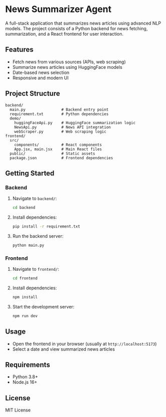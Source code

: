 # News Summarizer Agent

A full-stack application that summarizes news articles using advanced NLP models. The project consists of a Python backend for news fetching, summarization, and a React frontend for user interaction.

## Features
- Fetch news from various sources (APIs, web scraping)
- Summarize news articles using HuggingFace models
- Date-based news selection
- Responsive and modern UI

## Project Structure
```
backend/
  main.py                # Backend entry point
  requirement.txt        # Python dependencies
  demo/
    huggingFaceApi.py    # HuggingFace summarization logic
    NewsApi.py           # News API integration
    webScraper.py        # Web scraping logic
frontend/
  src/
    components/          # React components
    App.jsx, main.jsx    # Main React files
  public/                # Static assets
  package.json           # Frontend dependencies
```

## Getting Started

### Backend
1. Navigate to `backend/`:
   ```sh
   cd backend
   ```
2. Install dependencies:
   ```sh
   pip install -r requirement.txt
   ```
3. Run the backend server:
   ```sh
   python main.py
   ```

### Frontend
1. Navigate to `frontend/`:
   ```sh
   cd frontend
   ```
2. Install dependencies:
   ```sh
   npm install
   ```
3. Start the development server:
   ```sh
   npm run dev
   ```

## Usage
- Open the frontend in your browser (usually at `http://localhost:5173`)
- Select a date and view summarized news articles

## Requirements
- Python 3.8+
- Node.js 16+

## License
MIT License
